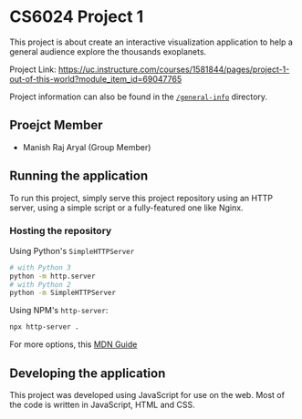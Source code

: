 # CS6024 Project 1

This project is about create an interactive visualization application to help a general audience explore the thousands exoplanets. 

Project Link: <https://uc.instructure.com/courses/1581844/pages/project-1-out-of-this-world?module_item_id=69047765>

Project information can also be found in the [`/general-info`](./general-info) directory.

## Proejct Member

- Manish Raj Aryal (Group Member)

## Running the application

To run this project, simply serve this project repository using an HTTP server, using a simple script or a fully-featured one like Nginx.

### Hosting the repository

Using Python's `SimpleHTTPServer`

```bash
# with Python 3
python -m http.server
# with Python 2
python -m SimpleHTTPServer
```

Using NPM's `http-server`:

```bash
npx http-server .
```

For more options, this [MDN Guide](https://developer.mozilla.org/en-US/docs/Learn/Common_questions/set_up_a_local_testing_server)

## Developing the application

This project was developed using JavaScript for use on the web. Most of the code is written in JavaScript, HTML and CSS.